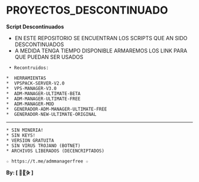 ﻿# PROYECTOS_DESCONTINUADO

**Script Descontinuados**

* EN ESTE REPOSITORIO SE ENCUENTRAN LOS SCRIPTS QUE AN SIDO DESCONTINUADOS 
* A MEDIDA TENGA TIEMPO DISPONIBLE ARMAREMOS LOS LINK PARA QUE PUEDAN SER USADOS

```
 • Recontruidos:

*  HERRAMIENTAS
*  VPSPACK-SERVER-V2.0
*  VPS-MANAGER-V3.0
*  ADM-MANAGER-ULTIMATE-BETA
*  ADM-MANAGER-ULTIMATE-FREE
*  ADM-MANAGER-MOD
*  GENERADOR-ADM-MANAGER-ULTIMATE-FREE
*  GENERADOR-NEW-ULTIMATE-ORIGINAL 

```

-------------------------------------------------------------------------------

```
* SIN MINERIA! 
* SIN KEYS! 
* VERSION GRATUITA 
* SIN VIRUS TROJANO (BOTNET) 
* ARCHIVOS LIBERADOS (DECENCRIPTADOS)
```

```
☆ https://t.me/admmanagerfree ☆

```

**By: [  ⃘⃤꙰✰ ]**